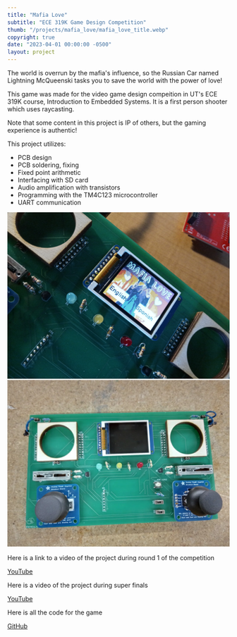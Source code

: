 ```yaml
---
title: "Mafia Love"
subtitle: "ECE 319K Game Design Competition"
thumb: "/projects/mafia_love/mafia_love_title.webp"
copyright: true
date: "2023-04-01 00:00:00 -0500"
layout: project
---
```

The world is overrun by the mafia's influence, so the Russian Car named Lightning McQueenski tasks you
to save the world with the power of love!

This game was made for the video game design compeition in UT's ECE 319K course, Introduction to Embedded Systems. It is a first person shooter which uses raycasting.

Note that some content in this project is IP of others, but the gaming experience is authentic!

This project utilizes:
- PCB design
- PCB soldering, fixing
- Fixed point arithmetic
- Interfacing with SD card
- Audio amplification with transistors
- Programming with the TM4C123 microcontroller
- UART communication

<div class="img-group">
<img src="/projects/mafia_love/pcb_on.webp">
<img src="/projects/mafia_love/mafia_love_pcb.webp">
</div>

Here is a link to a video of the project during round 1 of the competition

<a target="_blank" href="https://youtu.be/tt1Ob6QPF8w">YouTube</a>

Here is a video of the project during super finals

<a target="_blank" href="https://youtu.be/Tndd8hVGafk">YouTube</a>

Here is all the code for the game

<a target="_blank" href ="https://github.com/MisterMjirES/mafia_love">GitHub</a>